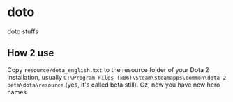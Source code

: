 # doto
doto stuffs

How 2 use
---------

Copy `resource/dota_english.txt` to the resource folder of your Dota 2 installation, usually `C:\Program Files (x86)\Steam\steamapps\common\dota 2 beta\dota\resource` (yes, it's called beta still).
Gz, now you have new hero names.
